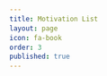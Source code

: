 ```yaml
---
title: Motivation List
layout: page
icon: fa-book
order: 3
published: true
---
```


<html>
<head>
<meta name="viewport" content="width=device-width, initial-scale=1">
<style>
.container {
  position: relative;
  width: 50%;
}

.image {
  opacity: 1;
  display: block;
  width: 100%;
  height: auto;
  transition: .5s ease;
  backface-visibility: hidden;
}

.middle {
  transition: .5s ease;
  opacity: 0;
  position: absolute;
  top: 50%;
  left: 50%;
  transform: translate(-50%, -50%);
  -ms-transform: translate(-50%, -50%);
  text-align: center;
}

.container:hover .image {
  opacity: 0.3;
}

.container:hover .middle {
  opacity: 1;
}

.text {
  background-color: #D291BC;
  color: white;
  font-size: 16px;
  padding: 16px 32px;
}

  
<div class="container">
  <a href="https://ami-az.github.io/study.html"><img src="assets/images/study.jpg" alt="Avatar" class="image" style="width:100%">
  <div class="middle">
    <div class="text">Study</div>
  </div>
    </div>
  
<div class="container">
  <a href="https://ami-az.github.io/study.html"><img src="assets/images/lifestyle.jpg" alt="Avatar" class="image" style="width:100%">
  <div class="middle">
    <div class="text">Lifestyle</div>
  </div>